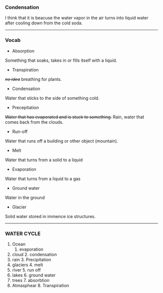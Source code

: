 ### Condensation

I think that it is beacuse the water vapor in the air turns into liquid water after cooling down from the cold soda. 

---

### Vocab

- Absorption

Something that soaks, takes in or fills itself with a liquid.

- Transpiration

~~*no idea*~~ breathing for plants.

- Condensation

Water that sticks to the side of something cold.

- Precepitation

~~Water that has evaporated and is stuck to something.~~ Rain, water that comes back from the clouds.

- Run-off

Water that runs off a building or other object (mountain).

- Melt

Water that turns from a solid to a liquid

- Evaporation

Water that turns from a liquid to a gas 

- Ground water

Water in the ground

- Glacier

Solid water stored in immence ice structures.

---

### WATER CYCLE

1. Ocean
   1. evaporation
2. cloud
   2. condensation
3. rain
   3. Precipitation 
4. glaciers 
   4. melt
5. river
   5. run off
6. lakes
   6. ground water
7. trees
   7. absorbtion
8. Atmasphear 
   8. Transpiration